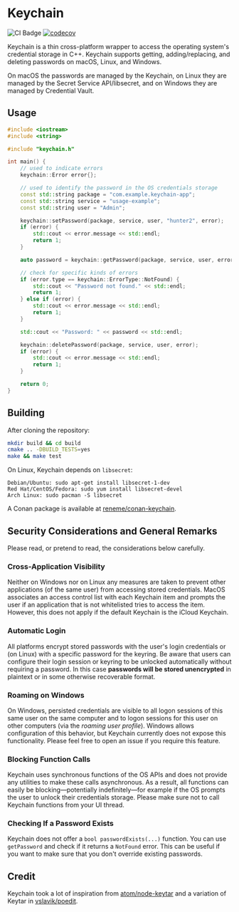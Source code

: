 # Keychain

![CI Badge](https://github.com/hrantzsch/keychain/workflows/Build%20and%20test/badge.svg)
[![codecov](https://codecov.io/gh/hrantzsch/keychain/branch/master/graph/badge.svg)](https://codecov.io/gh/hrantzsch/keychain)

Keychain is a thin cross-platform wrapper to access the operating system's credential storage in C++.
Keychain supports getting, adding/replacing, and deleting passwords on macOS, Linux, and Windows.

On macOS the passwords are managed by the Keychain, on Linux they are managed by the Secret Service API/libsecret, and on Windows they are managed by Credential Vault.

## Usage

```cpp
#include <iostream>
#include <string>

#include "keychain.h"

int main() {
    // used to indicate errors
    keychain::Error error{};

    // used to identify the password in the OS credentials storage
    const std::string package = "com.example.keychain-app";
    const std::string service = "usage-example";
    const std::string user = "Admin";

    keychain::setPassword(package, service, user, "hunter2", error);
    if (error) {
        std::cout << error.message << std::endl;
        return 1;
    }

    auto password = keychain::getPassword(package, service, user, error);

    // check for specific kinds of errors
    if (error.type == keychain::ErrorType::NotFound) {
        std::cout << "Password not found." << std::endl;
        return 1;
    } else if (error) {
        std::cout << error.message << std::endl;
        return 1;
    }

    std::cout << "Password: " << password << std::endl;

    keychain::deletePassword(package, service, user, error);
    if (error) {
        std::cout << error.message << std::endl;
        return 1;
    }

    return 0;
}
```

## Building

After cloning the repository:
```bash
mkdir build && cd build
cmake .. -DBUILD_TESTS=yes
make && make test
```

On Linux, Keychain depends on `libsecret`:
```
Debian/Ubuntu: sudo apt-get install libsecret-1-dev
Red Hat/CentOS/Fedora: sudo yum install libsecret-devel
Arch Linux: sudo pacman -S libsecret
```

A Conan package is available at [reneme/conan-keychain](https://github.com/reneme/conan-keychain).

## Security Considerations and General Remarks

Please read, or pretend to read, the considerations below carefully.

### Cross-Application Visibility

Neither on Windows nor on Linux any measures are taken to prevent other applications (of the same user) from accessing stored credentials.
MacOS associates an access control list with each Keychain item and prompts the user if an application that is not whitelisted tries to access the item.
However, this does not apply if the default Keychain is the iCloud Keychain.

### Automatic Login

All platforms encrypt stored passwords with the user's login credentials or (on Linux) with a specific password for the keyring.
Be aware that users can configure their login session or keyring to be unlocked automatically without requiring a password.
In this case **passwords will be stored unencrypted** in plaintext or in some otherwise recoverable format.

### Roaming on Windows

On Windows, persisted credentials are visible to all logon sessions of this same user on the same computer and to logon sessions for this user on other computers (via the _roaming user profile_).
Windows allows configuration of this behavior, but Keychain currently does not expose this functionality.
Please feel free to open an issue if you require this feature.

### Blocking Function Calls

Keychain uses synchronous functions of the OS APIs and does not provide any utilities to make these calls asynchronous.
As a result, all functions can easily be blocking—potentially indefinitely—for example if the OS prompts the user to unlock their credentials storage.
Please make sure not to call Keychain functions from your UI thread.

### Checking If a Password Exists

Keychain does not offer a `bool passwordExists(...)` function.
You can use `getPassword` and check if it returns a `NotFound` error.
This can be useful if you want to make sure that you don't override existing passwords.

## Credit

Keychain took a lot of inspiration from [atom/node-keytar](https://github.com/atom/node-keytar) and a variation of Keytar in [vslavik/poedit](https://github.com/vslavik/poedit/tree/master/src/keychain).
